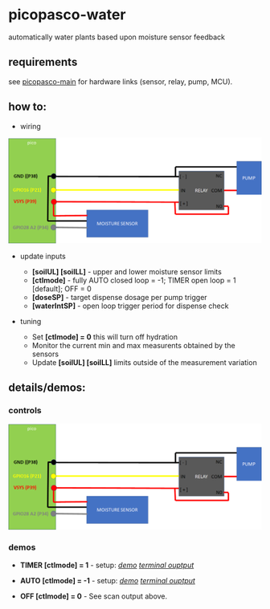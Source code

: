 # picopasco-water

automatically water plants based upon moisture sensor feedback

## requirements

see [picopasco-main](https://github.com/GrayHatGuy/picopasco#parts) for hardware links (sensor, relay, pump, MCU).

## how to:

* wiring 

![image](https://github.com/GrayHatGuy/picopasco-water/blob/93da9541c35fa700cd6ab06cf1b844db552e3922/picopasco-water-wiring.png)

* update inputs

  - **[soilUL] [soilLL]** - upper and lower moisture sensor limits 
  - **[ctlmode]** - fully AUTO closed loop = -1; TIMER open loop = 1 [default]; OFF = 0
  - **[doseSP]** - target dispense dosage per pump trigger
  - **[waterIntSP]** - open loop trigger period for dispense check 
  
* tuning

  - Set **[ctlmode] = 0** this will turn off hydration  
  - Monitor the current min and max measurents obtained by the sensors
  - Update **[soilUL] [soilLL]** limits outside of the measurement variation 
  
## details/demos:

### controls

 ![image](https://github.com/GrayHatGuy/picopasco-water/blob/6387f54660eea0ac7d279fe3ec2b2359eec4048d/picopasco-water-controls.png)

### demos 
  - **TIMER [ctlmode] = 1** - setup: [_demo_]() [_terminal ouptput_]() 
     
  - **AUTO [ctlmode] = -1** - setup: [_demo_]() [_terminal ouptput_]() 
      
  - **OFF [ctlmode] = 0** - See scan output above.

     
